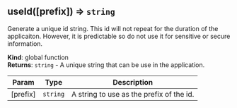 <a name="useId"></a>

## useId([prefix]) ⇒ <code>string</code>
Generate a unique id string. This id will
not repeat for the duration of the applicaiton.
However, it is predictable so do not use it
for sensitive or secure information.

**Kind**: global function  
**Returns**: <code>string</code> - A unique string that can be
use in the application.  

| Param | Type | Description |
| --- | --- | --- |
| [prefix] | <code>string</code> | A string to use as   the prefix of the id. |

